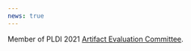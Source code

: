 ```yaml
---
news: true
---
```


Member of PLDI 2021 [Artifact Evaluation Committee](https://pldi21.sigplan.org/track/pldi-2021-PLDI-Research-Artifacts).

